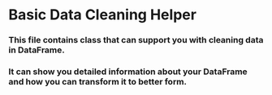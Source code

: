 # Basic Data Cleaning Helper

### This file contains class that can support you with cleaning data in DataFrame. 
### It can show you detailed information about your DataFrame and how you can transform it to better form.


